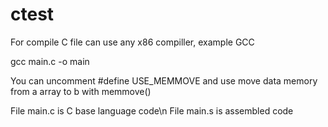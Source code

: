 # ctest

For compile C file can use any x86 compiller, example GCC

  gcc main.c -o main

You can uncomment #define USE_MEMMOVE and use move data memory from a array to b with memmove()

File main.c is C base language code\n
File main.s is assembled code
